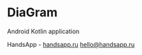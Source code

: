 # DiaGram
Android Kotlin application

HandsApp - [handsapp.ru](https://handsapp.ru) hello@handsapp.ru
